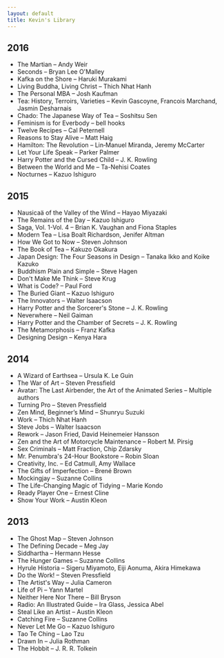 ```yaml
---
layout: default
title: Kevin's Library
---
```


## 2016

* The Martian – Andy Weir
* Seconds – Bryan Lee O'Malley
* Kafka on the Shore – Haruki Murakami
* Living Buddha, Living Christ – Thich Nhat Hanh
* The Personal MBA – Josh Kaufman
* Tea: History, Terroirs, Varieties – Kevin Gascoyne, Francois Marchand, Jasmin Desharnais
* Chado: The Japanese Way of Tea – Soshitsu Sen
* Feminism is for Everbody – bell hooks
* Twelve Recipes – Cal Peternell
* Reasons to Stay Alive – Matt Haig
* Hamilton: The Revolution – Lin‑Manuel Miranda, Jeremy McCarter
* Let Your Life Speak – Parker Palmer
* Harry Potter and the Cursed Child – J. K. Rowling
* Between the World and Me – Ta-Nehisi Coates
* Nocturnes – Kazuo Ishiguro

## 2015

* Nausicaä of the Valley of the Wind – Hayao Miyazaki
* The Remains of the Day – Kazuo Ishiguro
* Saga, Vol. 1-Vol. 4 – Brian K. Vaughan and Fiona Staples
* Modern Tea – Lisa Boalt Richardson, Jenifer Altman
* How We Got to Now – Steven Johnson
* The Book of Tea – Kakuzo Okakura
* Japan Design: The Four Seasons in Design – Tanaka Ikko and Koike Kazuko
* Buddhism Plain and Simple – Steve Hagen
* Don't Make Me Think – Steve Krug
* What is Code? – Paul Ford
* The Buried Giant – Kazuo Ishiguro
* The Innovators – Walter Isaacson
* Harry Potter and the Sorcerer's Stone – J. K. Rowling
* Neverwhere – Neil Gaiman
* Harry Potter and the Chamber of Secrets – J. K. Rowling
* The Metamorphosis – Franz Kafka
* Designing Design – Kenya Hara

## 2014

* A Wizard of Earthsea – Ursula K. Le Guin
* The War of Art – Steven Pressfield
* Avatar: The Last Airbender, the Art of the Animated Series – Multiple authors
* Turning Pro – Steven Pressfield
* Zen Mind, Beginner’s Mind – Shunryu Suzuki
* Work – Thich Nhat Hanh
* Steve Jobs – Walter Isaacson
* Rework – Jason Fried, David Heinemeier Hansson
* Zen and the Art of Motorcycle Maintenance – Robert M. Pirsig
* Sex Criminals – Matt Fraction, Chip Zdarsky
* Mr. Penumbra's 24-Hour Bookstore – Robin Sloan
* Creativity, Inc. – Ed Catmull, Amy Wallace
* The Gifts of Imperfection – Brené Brown
* Mockingjay – Suzanne Collins
* The Life-Changing Magic of Tidying – Marie Kondo
* Ready Player One – Ernest Cline
* Show Your Work – Austin Kleon

## 2013

* The Ghost Map – Steven Johnson
* The Defining Decade – Meg Jay
* Siddhartha – Hermann Hesse
* The Hunger Games – Suzanne Collins
* Hyrule Historia – Sigeru Miyamoto, Eiji Aonuma, Akira Himekawa
* Do the Work! – Steven Pressfield
* The Artist's Way – Julia Cameron
* Life of Pi – Yann Martel
* Neither Here Nor There – Bill Bryson
* Radio: An Illustrated Guide – Ira Glass, Jessica Abel
* Steal Like an Artist – Austin Kleon
* Catching Fire – Suzanne Collins
* Never Let Me Go – Kazuo Ishiguro
* Tao Te Ching – Lao Tzu
* Drawn In – Julia Rothman
* The Hobbit – J. R. R. Tolkein
